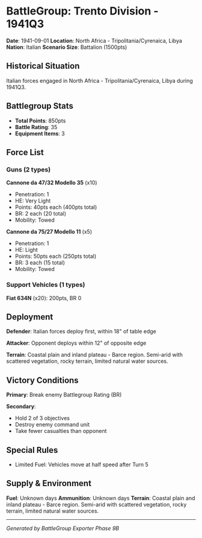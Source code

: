 # BattleGroup: Trento Division - 1941Q3

**Date**: 1941-09-01
**Location**: North Africa - Tripolitania/Cyrenaica, Libya
**Nation**: Italian
**Scenario Size**: Battalion (1500pts)

## Historical Situation

Italian forces engaged in North Africa - Tripolitania/Cyrenaica, Libya during 1941Q3.

## Battlegroup Stats

- **Total Points**: 850pts
- **Battle Rating**: 35
- **Equipment Items**: 3

## Force List

### Guns (2 types)

**Cannone da 47/32 Modello 35** (x10)
- Penetration: 1
- HE: Very Light
- Points: 40pts each (400pts total)
- BR: 2 each (20 total)
- Mobility: Towed

**Cannone da 75/27 Modello 11** (x5)
- Penetration: 1
- HE: Light
- Points: 50pts each (250pts total)
- BR: 3 each (15 total)
- Mobility: Towed

### Support Vehicles (1 types)

**Fiat 634N** (x20): 200pts, BR 0

## Deployment

**Defender**: Italian forces deploy first, within 18" of table edge

**Attacker**: Opponent deploys within 12" of opposite edge

**Terrain**: Coastal plain and inland plateau - Barce region. Semi-arid with scattered vegetation, rocky terrain, limited natural water sources.

## Victory Conditions

**Primary**: Break enemy Battlegroup Rating (BR)

**Secondary**:
- Hold 2 of 3 objectives
- Destroy enemy command unit
- Take fewer casualties than opponent

## Special Rules

- Limited Fuel: Vehicles move at half speed after Turn 5

## Supply & Environment

**Fuel**: Unknown days
**Ammunition**: Unknown days
**Terrain**: Coastal plain and inland plateau - Barce region. Semi-arid with scattered vegetation, rocky terrain, limited natural water sources.

---

*Generated by BattleGroup Exporter Phase 9B*
